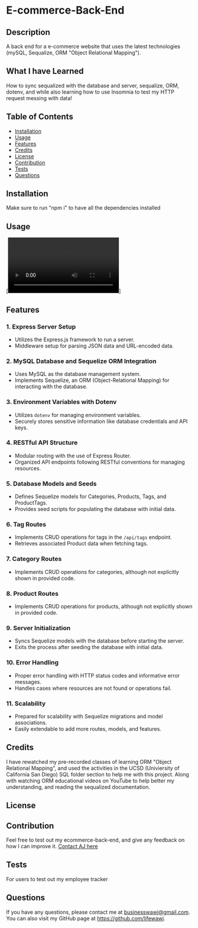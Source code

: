 # E-commerce-Back-End



## Description

A back end for a e-commerce website that uses the latest technologies (mySQL, Sequalize, ORM "Object Relational Mapping").

## What I have Learned

How to sync sequalized with the database and server, sequalize, ORM, dotenv, and while also learning how to use Insomnia to test my HTTP request messing with data!

## Table of Contents

- [Installation](#installation)
- [Usage](#usage)
- [Features](#features)
- [Credits](#credits)
- [License](#license)
- [Contribution](#contribution)
- [Tests](#tests)
- [Questions](#questions)

## Installation

Make sure to run "npm i" to have all the dependencies installed

## Usage

[![Click here to Download Tutorial Video](./assets/ecommerce_backEnd_tutorial.mp4)]

## Features

### 1. Express Server Setup
   - Utilizes the Express.js framework to run a server.
   - Middleware setup for parsing JSON data and URL-encoded data.

### 2. MySQL Database and Sequelize ORM Integration
   - Uses MySQL as the database management system.
   - Implements Sequelize, an ORM (Object-Relational Mapping) for interacting with the database.

### 3. Environment Variables with Dotenv
   - Utilizes `dotenv` for managing environment variables.
   - Securely stores sensitive information like database credentials and API keys.

### 4. RESTful API Structure
   - Modular routing with the use of Express Router.
   - Organized API endpoints following RESTful conventions for managing resources.

### 5. Database Models and Seeds
   - Defines Sequelize models for Categories, Products, Tags, and ProductTags.
   - Provides seed scripts for populating the database with initial data.

### 6. Tag Routes
   - Implements CRUD operations for tags in the `/api/tags` endpoint.
   - Retrieves associated Product data when fetching tags.

### 7. Category Routes
   - Implements CRUD operations for categories, although not explicitly shown in provided code.

### 8. Product Routes
   - Implements CRUD operations for products, although not explicitly shown in provided code.

### 9. Server Initialization
   - Syncs Sequelize models with the database before starting the server.
   - Exits the process after seeding the database with initial data.

### 10. Error Handling
   - Proper error handling with HTTP status codes and informative error messages.
   - Handles cases where resources are not found or operations fail.

### 11. Scalability
   - Prepared for scalability with Sequelize migrations and model associations.
   - Easily extendable to add more routes, models, and features.

## Credits

I have rewatched my pre-recorded classes of learning ORM "Object Relational Mapping", and used the activities in the UCSD (Univiersity of California San Diego) SQL folder section to help me with this project. Along with watching ORM educational videos on YouTube to help better my understanding, and reading the sequalized documentation.

## License

## Contribution

Feel free to test out my ecommerce-back-end, and give any feedback on how I can improve it. [Contact AJ here](#questions)

## Tests

For users to test out my employee tracker

## Questions

If you have any questions, please contact me at businesswawj@gmail.com. You can also visit my GitHub page at https://github.com/lifewawj.